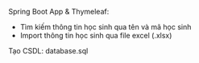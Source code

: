 Spring Boot App & Thymeleaf:
- Tìm kiếm thông tin học sinh qua tên và mã học sinh
- Import thông tin học sinh qua file excel (.xlsx)

Tạo CSDL: database.sql
